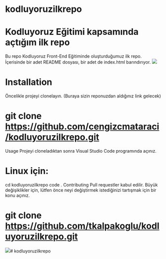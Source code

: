 # kodluyoruzilkrepo
Kodluyoruz Eğitimi kapsamında açtığım ilk repo
=======
Bu repo Kodluyoruz Front-End Eğitiminde oluşturduğumuz ilk repo. İçerisinde bir adet README dosyası, bir adet de index.html barındırıyor.
![](https://prnt.sc/-C-4ax_XEohI)

# **Installation**
Öncelikle projeyi clonelayın. (Buraya sizin reponuzdan aldığınız link gelecek)

# **git clone https://github.com/cengizcmataraci/kodluyoruzilkrepo.git**
Usage
Projeyi cloneladıktan sonra Visual Studio Code programında açınız.

# **Linux için:**

cd kodluyoruzilkrepo
code .
Contributing
Pull requestler kabul edilir. Büyük değişiklikler için, lütfen önce neyi değiştirmek istediğinizi tartışmak için bir konu açınız.

# **git clone https://github.com/tkalpakoglu/kodluyoruzilkrepo.git**

![](https://prnt.sc/z7K3aQF_sGOd)#   k o d l u y o r u z i l k r e p o  
 